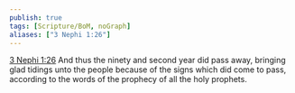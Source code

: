 ```yaml
---
publish: true
tags: [Scripture/BoM, noGraph]
aliases: ["3 Nephi 1:26"]
---
```

[3 Nephi 1:26](https://churchofjesuschrist.org/study/scriptures/bofm/3-ne/1?lang=eng&id=p26#p26) And thus the ninety and second year did pass away, bringing glad tidings unto the people because of the signs which did come to pass, according to the words of the prophecy of all the holy prophets.
